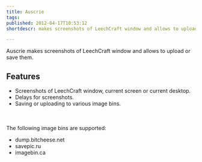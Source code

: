 ```yaml
---
title: Auscrie
tags: 
published: 2012-04-17T10:53:12
shortdescr: makes screenshots of LeechCraft window and allows to upload or save them

---
```


Auscrie makes screenshots of LeechCraft window and allows to upload or
save them.

Features
--------

-   Screenshots of LeechCraft window, current screen or current desktop.
-   Delays for screenshots.
-   Saving or uploading to various image bins.

\
\
The following image bins are supported:

-   dump.bitcheese.net
-   savepic.ru
-   imagebin.ca